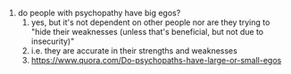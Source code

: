 1. do people with psychopathy have big egos?
	1. yes, but it's not dependent on other people nor are they trying to "hide their weaknesses (unless that's beneficial, but not due to insecurity)"
	2. i.e. they are accurate in their strengths and weaknesses
	3. https://www.quora.com/Do-psychopaths-have-large-or-small-egos